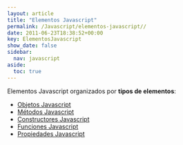 ```yaml
---
layout: article
title: "Elementos Javascript"
permalink: /Javascript/elementos-javascript//
date: 2011-06-23T18:38:52+00:00
key: ElementosJavascript
show_date: false
sidebar:
  nav: javascript
aside:
  toc: true
---
```


Elementos Javascript organizados por **tipos de elementos**: 

<ul>
  <li><a href="/Javascript/tag/objeto-javascript/">Objetos Javascript</a></li>
  <li><a href="/Javascript/tag/metodo-javascript/">Métodos Javascript</a></li>
  <li><a href="/Javascript/tag/constructor-javascript/">Constructores Javascript</a></li>
  <li><a href="/Javascript/tag/funcion-javascript/">Funciones Javascript</a></li>
  <li><a href="/Javascript/tag/propiedad-javascript/">Propiedades Javascript</a></li>
</ul>